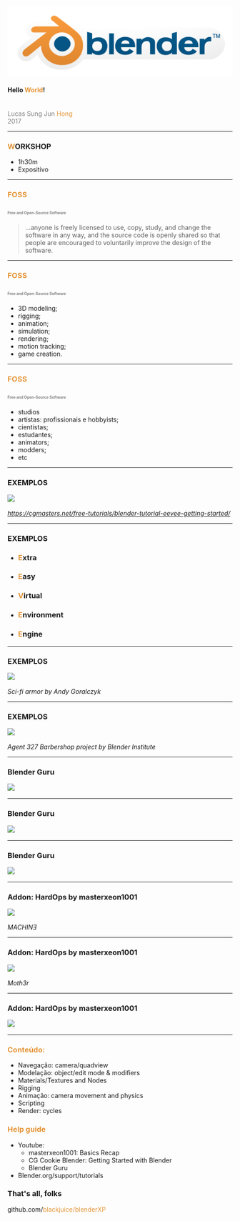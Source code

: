 ![LOGO](s2-2017/img/blender-socket.png)

#### Hello <span style="color: #e49436; text-transform: none">World</span>!
<br>
<span style="color:gray">Lucas Sung Jun <span style="color: #e49436; text-transform: none">Hong</span></span>
<br>
<span style="color:gray">2017</span>

---

### <span style="color: #e49436; text-transform: none">W</span>ORKSHOP

- 1h30m
- Expositivo

---

### <span style="color: #e49436; text-transform: none">FOSS</span>

#### <span style="color:gray; font-size:0.6em;">Free and Open-Source Software</span>

> ...anyone is freely licensed to use, copy, study, and change the software in any way, and the source code is openly shared so that people are encouraged to voluntarily improve the design of the software.

---

### <span style="color: #e49436; text-transform: none">FOSS</span>

#### <span style="color:gray; font-size:0.6em;">Free and Open-Source Software</span>

- 3D modeling;
- rigging; 
- animation; 
- simulation; 
- rendering; 
- motion tracking; 
- game creation.

---

### <span style="color: #e49436; text-transform: none">FOSS</span>

#### <span style="color:gray; font-size:0.6em;">Free and Open-Source Software</span>

- studios
- artistas: profissionais e hobbyists;
- cientistas;
- estudantes; 
- animators; 
- modders; 
- etc

---

### EXEMPLOS

![](https://i.ytimg.com/vi/eAVjwXEjDdo/maxresdefault.jpg)

*https://cgmasters.net/free-tutorials/blender-tutorial-eevee-getting-started/*

---

### EXEMPLOS

- ### <span style="color: #e49436; text-transform: none">E</span>xtra
- ### <span style="color: #e49436; text-transform: none">E</span>asy
- ### <span style="color: #e49436; text-transform: none">V</span>irtual
- ### <span style="color: #e49436; text-transform: none">E</span>nvironment
- ### <span style="color: #e49436; text-transform: none">E</span>ngine

---

### EXEMPLOS

![](https://code.blender.org/wp-content/uploads/2017/03/sci-fi-1024x580.jpg)

*Sci-fi armor by Andy Goralczyk*

---

### EXEMPLOS

![](https://code.blender.org/wp-content/uploads/2017/03/glossy-1024x429.jpg)

*Agent 327 Barbershop project by Blender Institute*

---

### Blender Guru

![](https://d1231c29xbpffx.cloudfront.net/store/product/151066/image/xlarge-167ac2d373b1d787ca8730e21fa6b9c9.jpg?X-Amz-Algorithm=AWS4-HMAC-SHA256&X-Amz-Credential=AKIAITK2SDMAUIGKRQTA%2F20170814%2Fus-east-1%2Fs3%2Faws4_request&X-Amz-Date=20170814T113320Z&X-Amz-Expires=900&X-Amz-SignedHeaders=host&X-Amz-Signature=0ab5e5fe16e9628bcfc6b425aa760cf3d1dd89a2d0b3b146228b2ce3c7504d09)

---

### Blender Guru

![](https://d1231c29xbpffx.cloudfront.net/store/productimage/7561/image/largef-cb861eafe6a5852fd387f99e3cdae36a.jpg?X-Amz-Algorithm=AWS4-HMAC-SHA256&X-Amz-Credential=AKIAITK2SDMAUIGKRQTA%2F20170814%2Fus-east-1%2Fs3%2Faws4_request&X-Amz-Date=20170814T113320Z&X-Amz-Expires=900&X-Amz-SignedHeaders=host&X-Amz-Signature=d2376185b12bf811d036ac91130bb90655a7079126a6b9f1f40805a7870135c1)

---

### Blender Guru

![](https://d1231c29xbpffx.cloudfront.net/store/product/105336/image/xlarge-e6a49bb5b97521edc8782385c2a461a8.jpg?X-Amz-Algorithm=AWS4-HMAC-SHA256&X-Amz-Credential=AKIAITK2SDMAUIGKRQTA%2F20170814%2Fus-east-1%2Fs3%2Faws4_request&X-Amz-Date=20170814T113321Z&X-Amz-Expires=900&X-Amz-SignedHeaders=host&X-Amz-Signature=64642d74f92ebceddbb1bf06c6dc4d58504322c5bb7d14ec766c164aa23bf66b)

---

### Addon: HardOps by masterxeon1001

![](https://masterxeon1001.files.wordpress.com/2016/09/machin3.png?w=809)

*MACHINƎ*

---

### Addon: HardOps by masterxeon1001

![](https://masterxeon1001.files.wordpress.com/2016/09/ivanhsgun.png?w=809)

*Moth3r*

---

### Addon: HardOps by masterxeon1001

![](https://masterxeon1001.files.wordpress.com/2016/02/2016-02-27_04-05-12.gif?w=809)

---

### <span style="color: #e49436; text-transform: none">Conteúdo:</span>

- Navegação: camera/quadview
- Modelação: object/edit mode & modifiers
- Materials/Textures and Nodes
- Rigging
- Animação: camera movement and physics
- Scripting
- Render: cycles

### <span style="color: #e49436; text-transform: none">Help guide</span>

- Youtube: 
	- masterxeon1001: Basics Recap
	- CG Cookie Blender: Getting Started with Blender
	- Blender Guru
- Blender.org/support/tutorials

### That's all, folks

github.com/<span style="color: #e49436; text-transform: none">blackjuice/blenderXP</span>